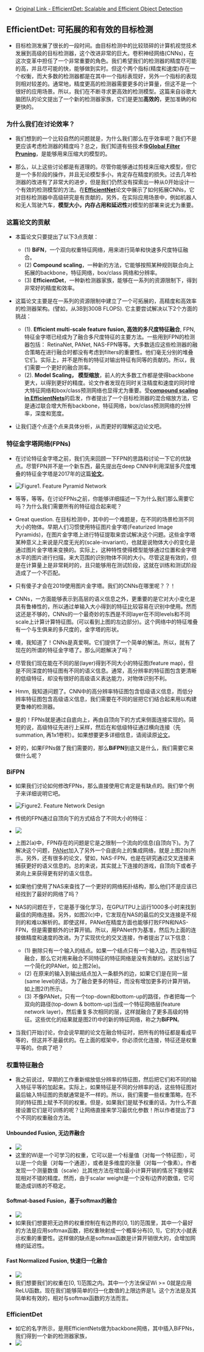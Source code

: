 - [Original Link - EfficientDet: Scalable and Efficient Object Detection](https://medium.com/@nainaakash012/efficientdet-scalable-and-efficient-object-detection-ea05ccd28427)

## EfficientDet: 可拓展的和有效的目标检测
- 目标检测发展了很长的一段时间。由目标检测中的比较琐碎的计算机视觉技术发展到高级的目标检测器，这个改进非常的巨大。卷积神经网络(CNNs)，在这次变革中担任了一个非常重要的角色。我们希望我们的检测器的精度尽可能的高，并且尽可能的快，能够做到实时。但这个两个指标(精度和速度)存在一个权衡，而大多数的检测器都是在其中一个指标表现好，另外一个指标的表现则相对较差的。通常地，精度更高的检测器需要更多的计算量，但这不是一个很好的应用场景。所以，我们在不断寻求更高效的检测模型。这篇来自谷歌大脑团队的论文提出了一个新的检测器家族，它们是更加**高效的**，更加准确的和更快的。

### 为什么我们在讨论效率？
- 我们想到的一个比较自然的问题就是，为什么我们那么在乎效率呢？我们不是更应该考虑检测器的精度吗？总之，我们知道有些技术像[**Global Filter Pruning**](https://medium.com/@nainaakash012/gate-decorator-global-filter-pruning-afc12fcc71c6)，是能够用来压缩大的模型的。

- 那么，以上这些讨论都是有道理的。尽管你能够通过剪枝来压缩大模型，但它是一个多阶段的操作，并且无论模型多小，肯定存在精度的损失。过去几年检测器的改进有了非常大的进步，但是我们仍然没有探索出一种从0开始设计一个有效的检测模型的方法。在[**EfficientNet**](https://medium.com/@nainaakash012/efficientnet-rethinking-model-scaling-for-convolutional-neural-networks-92941c5bfb95)论文中展示了如何拓展CNNs，它对目标检测器中高级研究是有贡献的，另外，在实际应用场景中，例如机器人和无人驾驶汽车，**模型大小，内存占用和延迟性**对模型的部署来说尤为重要。

### 这篇论文的贡献
- 本篇论文只要提出了以下3点贡献：
  - (1) **BiFN**，一个双向权重特征网络，用来进行简单和快速多尺度特征融合。
  - (2) **Compound scaling**，一种新的方法，它能够按照某种规则联合向上拓展的backbone，特征网络，box/class 网络和分辨率。
  - (3) **EfficientDet**，一种新检测器家族，能够在一系列的资源限制下，得到非常好的精度和效率。

- 这篇论文主要是在一系列的资源限制中建立了一个可拓展的，高精度和高效率的检测器架构。(譬如，从3B到300B FLOPS). 它主要尝试解决以下2个方面的挑战：
  - (1). **Efficient multi-scale feature fusion, 高效的多尺度特征融合**, FPN, 特征金字塔已经成为了融合多尺度特征的主要方法。一些用到FPN的检测器包括： RetinaNet, PANet, NAS-FPN等等。大多数适应这些检测器的融合策略在进行融合时都没有考虑到filters的重要性。他们毫无分别的堆叠它们。实际上，并不是所有的特征对输出特征有同等的贡献的。所以，我们需要一个更好的融合测率。
  - (2). **Model Scaling， 模型缩放**，前人的大多数工作都是使得backbone更大，以得到更好的精度。论文作者发现在同时关注精度和速度的同时增大特征网络和box/class预测网络也显得尤为重要。受[**compound scaling in EfficientNets**](https://medium.com/@nainaakash012/efficientnet-rethinking-model-scaling-for-convolutional-neural-networks-92941c5bfb95)的启发，作者提出了一个目标检测器的混合缩放方法，它是通过联合增大所有backbone，特征网络，box/class预测网络的分辨率，深度和宽度。
  
- 让我们逐个点逐个点来具体分析，从而更好的理解这边论文吧。

### 特征金字塔网络(FPNs)
- 在讨论特征金字塔之前，我们先来回顾一下FPN的思路和讨论一下它的优缺点。尽管FPN并不是一个新东西，最先提出在deep CNN中利用深层多尺度堆叠的特征金字塔是2017年的这篇[**论文**](https://zpascal.net/cvpr2017/Lin_Feature_Pyramid_Networks_CVPR_2017_paper.pdf)。

- ![Figure1. Feature Pyramid Network](../asserts/EfficientDet/FPN.png)
- 等等，等等。在讨论FPNs之前，你能够详细描述一下为什么我们那么需要它吗？为什么我们需要所有的特征组合起来呢？
- Great question. 在目标检测中，其中的一个难题是，在不同的场景检测不同大小的物体。早期人们习惯使用特征图片金字塔(Featurized Image Pyramids)，在图片金字塔上进行特征提取来尝试解决这个问题。这些金字塔某种意义上来说是尺度无光的(scale-invariant)，也就是说物体大小的变化是通过图片金字塔来变换的。实际上，这种特性使得模型能够通过位置和金字塔水平的图片进行扫描，来大范围的识别物体不同的大小。尽管这是有效的，但是在计算量上是非常耗时的，且只能够用在测试阶段，这就在训练和测试阶段造成了一个不匹配。

- 只有傻子才会在2019使用图片金字塔。我们的CNNs在哪里呢？？！

- CNNs，一方面能够表示到高层的语义信息之外，更重要的是它对大小变化是具有鲁棒性的，所以通过单输入大小得到的特征比较容易在识别中使用。然而这还是不够的，CNNs的一个最奇妙的东西是不同layer在不同levels和不同scale上计算计算特征图。(可以看到上图的左边部分)。这个网络中的特征堆叠有一个与生俱来的多尺度的，金字塔的形状。

- 噢，我知道了！CNNs是真爱啊。它们提供了一个简单的解法。所以，就有了现在的所谓的特征金字塔了。那么问题解决了吗？

- 尽管我们现在能在不同的层(layer)得到不同大小的特征图(feature map)，但是不同深度的特征图有不同的语义信息。通常，高分辨率的特征图包含更清晰的低级特征，却没有很好的高级语义表达能力，对物体识别不利。

- Hmm, 我知道问题了。CNN中的高分辨率特征图包含低级语义信息，而低分辨率特征图包含高级语义信息，我们需要在不同的层把它们结合起来用以构建更鲁棒的检测器。

- 是的！FPNs就是通过自底向上，再由自顶向下的方式来侧面连接实现的。简短的说，高级特征先进行上采样，然后在和低级特征通过横向连接（先summation, 再1x1卷积）。如果想要更多详细信息，请阅读原[论文](https://zpascal.net/cvpr2017/Lin_Feature_Pyramid_Networks_CVPR_2017_paper.pdf)。

- 好的，如果FPNs做了我们需要的，那么**BiFPN**到底又是什么，我们需要它来做什么呢？

### BiFPN
- 如果我们讨论如何修改FPNs，那么直接使用它肯定是有缺点的。我们举个例子来详细说明它吧。
- ![Figure2. Feature Network Design](../asserts/EfficientDet/BiFPN.png)

- 传统的FPN通过自顶向下的方式结合了不同大小的特征：
- ![](../asserts/EfficientDet/fpn-formula.png)

- 上图2(a)中，FPN存在的问题是它是之限制一个流向的信息(自顶向下)。为了解决这个问题，[PANet](https://arxiv.org/pdf/1803.01534.pdf)加入了另外一个自底向上的集成网络，就是上图2(b)所示。另外，还有很多的论文，譬如，NAS-FPN，也是在研究通过交叉连接来捕获更好的语义信息的。总的来说，其实就上下连接的游戏，自顶向下或者子弟向上来获得更有好的语义信息。

- 如果他们使用了NAS来查找了一个更好的网络拓扑结构，那么他们不是应该已经找到了最好的网络了吗？

- NAS的问题在于，它是基于强化学习，在GPU/TPU上运行1000多小时来找到最佳的网络连接。另外，如图2(c)中，它发现在NAS的最后的交叉连接是不规则的和难以解析的。即使这样，PANet在精度方面也能够打败FPN和NAS-FPN，但是需要额外的计算开销。所以，用PANet作为基准，然后为上面的连接做精度和速度的改进。为了实现优化的交叉连接，作者提出了以下信息：
  - (1) 删除只有一个输入的结点。如果一个结点只有一个输入边，而没有特征融合，那么它对用来融合不同特征的特征网络是没有贡献的。这就引出了一个简化的PANet，如上图2(e)。
  - (2) 在原来的输入到输出结点加入一条额外的边，如果它们是在同一层(same level)的话，为了融合更多的特征，而没有增加更多的计算开销，如上图2(f)所示。
  - (3) 不像PANet，只有一个top-down和bottom-up的路径，作者把每一个双向的路径(top-down & bottom-up)当成一个特征网络层(feature network layer)，然后重复多次相同的层，这样就融合了更多高级的特征。这些优化的结果就是图2(f)中的新的特征网络，称之为**BiFPN**。
  
- 当我们开始讨论，你会说早期的论文在融合特征时，把所有的特征都是看成平等的，但这并不是最优的。在上面的框架中，你必须优化连接，特征还是权重平等的。你疯了吧？

### 权重特征融合
- 我之前说过，早期的工作重新缩放低分辨率的特征图，然后把它们和不同的输入特征平等的加起来。实际上，如果特征是不同的分辨率的话，这些特征图对最后输入特征图的贡献通常是不一样的。所以，我们需要一些权重策略，在不同的特征图上赋予不同的权重。但是，如果我们是赋予权重的话，为什么不直接设置它们是可训练的呢？让网络直接来学习最优化参数！所以作者提出了3个不同的权重融合方法。

#### Unbounded Fusion, 无边界融合
- ![](../asserts/EfficientDet/ub-fu.png)
- 这里的Wi是一个可学习的权重，它可以是一个标量值（对每一个特征图），可以是一个向量（对每一个通道），或者是多维度的张量（对每一个像素）。作者发现一个测量数值（scale）比其他方法在增加最小计算开销的情况下能够实现相对不错的精度。然而，由于scalar weight是一个没有i边界的数值，它可能造成训练的不稳定。

#### Softmat-based Fusion，基于softmax的融合
- ![](../asserts/EfficientDet/soft-fu.png)
- 如果我们想要把无边界的权重控制在有边界的[0, 1]的范围里，其中一个最好的方法是应用softmax函数，把权重映射成一个概率分布[0, 1]，它的大小就表示权重的重要性。这样做的缺点是softmax函数是计算开销很大的，会增加网络的延迟性。

#### Fast Normalized Fusion, 快速归一化融合
- ![](../asserts/EfficientDet/fast-nor-fu.png)
- 我们想要我们的权重在[0, 1]范围之内。其中一个方法保证Wi >= 0就是应用ReLU函数。现在我们能够简单的归一化数值的上限边界是1。这个方法是及其简单和有效的，相对与softmax函数的方法而言。

### EfficientDet
- 如它的名字所示，是用EfficientNets做为backbone网络，其中插入BiFPNs，我们得到一个新的检测器家族，
- ![](../asserts/EfficientDet/efdet.png)






